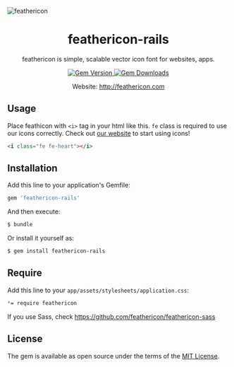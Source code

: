 
![feathericon](https://raw.githubusercontent.com/featherplain/feathericon/master/docs/img_ogp.png "feathericon")

<h1 align="center">feathericon-rails</h1>
<p align="center">feathericon is simple, scalable vector icon font for websites, apps.</p>
<div align="center">
  <a href="https://rubygems.org/gems/feathericon-rails">
    <img src="http://img.shields.io/gem/v/feathericon-rails.svg" alt="Gem Version">
  </a>
  <a href="https://rubygems.org/gems/feathericon-rails">
    <img src="https://img.shields.io/gem/dt/feathericon-rails.svg" alt="Gem Downloads">
  </a>
</div>
<p align="center">Website: <a href="http://feathericon.com">http://feathericon.com</a></p>

## Usage

Place feathicon with `<i>` tag in your html like this. `fe` class is required to use our icons correctly. Check out [our website](http://feathericon.com) to start using icons!

  ```html
  <i class="fe fe-heart"></i>
  ```

## Installation
Add this line to your application's Gemfile:

```ruby
gem 'feathericon-rails'
```

And then execute:
```bash
$ bundle
```

Or install it yourself as:
```bash
$ gem install feathericon-rails
```

## Require

Add this line to your `app/assets/stylesheets/application.css`:
```css
*= require feathericon
```

If you use Sass, check https://github.com/feathericon/feathericon-sass

## License
The gem is available as open source under the terms of the [MIT License](http://opensource.org/licenses/MIT).
